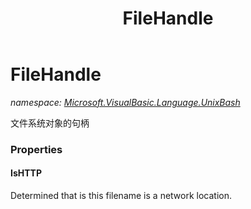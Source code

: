 ﻿---
title: FileHandle
---

# FileHandle
_namespace: [Microsoft.VisualBasic.Language.UnixBash](N-Microsoft.VisualBasic.Language.UnixBash.html)_

文件系统对象的句柄




### Properties

#### IsHTTP
Determined that is this filename is a network location.
